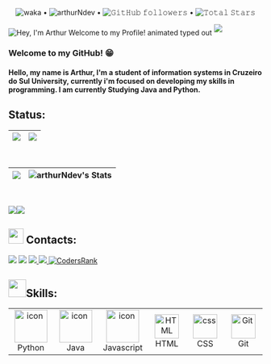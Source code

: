 <p align="center">
  <img src="https://wakatime.com/badge/user/65d2f429-0fff-4030-bb0c-babf96b02db1.svg" alt="waka"> • 
  <img src="https://komarev.com/ghpvc/?username=arthurNdev&color=blue" alt="arthurNdev"> •  
  <img alt="𝙶𝚒𝚝𝙷𝚞𝚋 𝚏𝚘𝚕𝚕𝚘𝚠𝚎𝚛𝚜" src="https://img.shields.io/github/followers/arthurNdev?label=Followers&style=social"> •   
  <img src="https://img.shields.io/github/stars/arthurNdev?label=Stars" alt="𝚃𝚘𝚝𝚊𝚕 𝚂𝚝𝚊𝚛𝚜">
</p>

<img src="https://readme-typing-svg.demolab.com?font=Operator+Mono&size=37&duration=2800&pause=2000&color=FAFAFA&center=true&vCenter=true&width=940&height=50&lines=Hey%2C+I'm+Arthur+Welcome+to+my+Profile!" align="middle" alt="Hey, I'm Arthur Welcome to my Profile! animated typed out">
<img  src="assests/borderseperator.gif">



### Welcome to my GitHub! :grin:
   
#### Hello, my name is Arthur, I'm a student of information systems in Cruzeiro do Sul University, currently i'm focused on developing my skills in programming. I am currently Studying Java and Python.

## Status:

|![](http://github-profile-summary-cards.vercel.app/api/cards/profile-details?username=arthurNdev&theme=monokai)|![](http://github-profile-summary-cards.vercel.app/api/cards/productive-time?username=arthurNdev&theme=monokai&utcOffset=-3)|
|---|---|
<br> 


|![](https://github-readme-streak-stats.herokuapp.com/?user=arthurNdev&theme=monokai&hide_border=false)|![arthurNdev's Stats](https://github-readme-stats.vercel.app/api?username=arthurNdev&theme=monokai&show_icons=true&hide_border=true&count_private=true)
|---|---|
<br>

![](http://github-profile-summary-cards.vercel.app/api/cards/repos-per-language?username=arthurNdev&theme=monokai)![](http://github-profile-summary-cards.vercel.app/api/cards/most-commit-language?username=arthurNdev&theme=monokai)

<h2><img src="https://media.giphy.com/media/mpM654sL8gJumwGmAn/giphy.gif" width="30px" height="30px"> Contacts:</h2>

[<img src = "https://img.shields.io/badge/-Instagram-%23E4405F?style=for-the-badge&logo=instagram&logoColor=white">](https://www.instagram.com/ath.nina/)
<a href = "mailto:arthurnina.dev@gmail.com"><img src="https://img.shields.io/badge/Gmail-D14836?style=for-the-badge&logo=gmail&logoColor=white" target="_blank"></a>
<a id="twitter" href="https://twitter.com/ath_Nina">
  <img src="https://img.shields.io/badge/Twitter-1DA1F2?style=for-the-badge&logo=twitter&logoColor=white"/>
</a>
 <a id="linkedin" href="https://www.linkedin.com/in/arthur-nina-767380280">
    <img src="https://img.shields.io/badge/LinkedIn-0077B5?style=for-the-badge&logo=linkedin&logoColor=white"/>
</a>
<a id="coderank" href="https://profile.codersrank.io/user/arthurNdev">
   ![CodersRank](https://img.shields.io/static/v1?style=for-the-badge&message=CodersRank&color=67A4AC&logo=CodersRank&logoColor=FFFFFF&label=)
</a>


<h2><img src="https://media.giphy.com/media/tZIxqCNZhC9YKasYf7/giphy.gif" width="35px" height="35px">Skills:</h2>

<table align="center">

  <tr>
    <td align="center" width="96">
      <a href="#macropower-tech">
        <img src="https://techstack-generator.vercel.app/python-icon.svg" alt="icon" width="65" height="65" />
      </a>
      <br>Python
    </td>
    <td align="center" width="96">
      <a href="#macropower-tech">
        <img src="https://techstack-generator.vercel.app/java-icon.svg" alt="icon" width="65" height="65" />
      </a>
      <br>Java
    </td>
     <td align="center" width="96">
        <img src="https://techstack-generator.vercel.app/js-icon.svg" alt="icon" width="65" height="65" />
      <br>Javascript
    </td>
     <td align="center"  width="96">
        <img src="https://skillicons.dev/icons?i=html" width="48" height="48" alt="HTML" />
      <br>HTML
    </td>
    <td align="center" width="96">
        <img src="https://skillicons.dev/icons?i=css" width="48" height="48" alt="css" />
      <br>CSS
    </td>
    <td align="center" width="96">
      <a href="#git" >
        <img src="https://upload.wikimedia.org/wikipedia/commons/thumb/3/3f/Git_icon.svg/1200px-Git_icon.svg.png" width="48" height="48" alt="Git" />
      </a>
      <br>Git
    </td>
    
</tr>

</table>

 
 
  
</div> <br>
